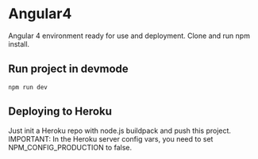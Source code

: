 # Angular4

Angular 4 environment ready for use and deployment.
Clone and run npm install.

## Run project in devmode

~~~
npm run dev
~~~

## Deploying to Heroku

Just init a Heroku repo with node.js buildpack and push this project.
IMPORTANT: In the Heroku server config vars, you need to set NPM_CONFIG_PRODUCTION to false.

<!-- This project was generated with [angular-cli](https://github.com/angular/angular-cli)

## Development server
Run `ng serve` for a dev server. Navigate to `http://localhost:4200/`. The app will automatically reload if you change any of the source files.

## Code scaffolding

Run `ng generate component component-name` to generate a new component. You can also use `ng generate directive/pipe/service/class/module`.

## Build

Run `ng build` to build the project. The build artifacts will be stored in the `dist/` directory. Use the `-prod` flag for a production build.

## Running unit tests

Run `ng test` to execute the unit tests via [Karma](https://karma-runner.github.io).

## Running end-to-end tests

Run `ng e2e` to execute the end-to-end tests via [Protractor](http://www.protractortest.org/).
Before running the tests make sure you are serving the app via `ng serve`.

## Deploying to GitHub Pages

Run `ng github-pages:deploy` to deploy to GitHub Pages.

## Further help

To get more help on the `angular-cli` use `ng help` or go check out the [Angular-CLI README](https://github.com/angular/angular-cli/blob/master/README.md).

- Nao ha possibilidade de se cadastrar diretamente. Medicos so podem se cadastrar via indicação. Se ja for cadastrado, ele ganha mais um "ponto". -->
